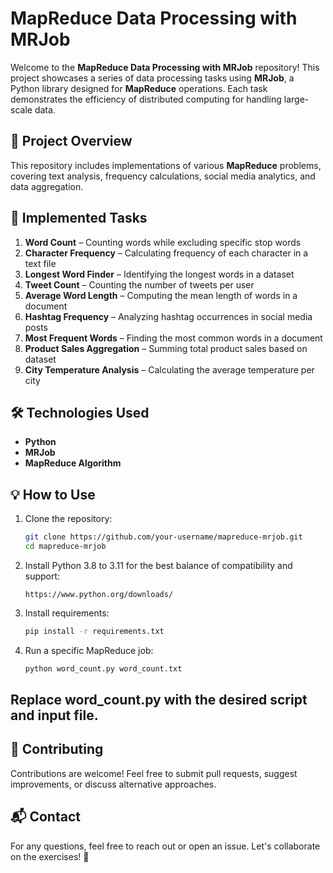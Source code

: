 # MapReduce Data Processing with MRJob

Welcome to the **MapReduce Data Processing with MRJob** repository! This project showcases a series of data processing tasks using **MRJob**, a Python library designed for **MapReduce** operations. Each task demonstrates the efficiency of distributed computing for handling large-scale data.

## 📌 Project Overview
This repository includes implementations of various **MapReduce** problems, covering text analysis, frequency calculations, social media analytics, and data aggregation.

## 🚀 Implemented Tasks
1. **Word Count** – Counting words while excluding specific stop words  
2. **Character Frequency** – Calculating frequency of each character in a text file  
3. **Longest Word Finder** – Identifying the longest words in a dataset  
4. **Tweet Count** – Counting the number of tweets per user  
5. **Average Word Length** – Computing the mean length of words in a document  
6. **Hashtag Frequency** – Analyzing hashtag occurrences in social media posts  
7. **Most Frequent Words** – Finding the most common words in a document  
8. **Product Sales Aggregation** – Summing total product sales based on dataset  
9. **City Temperature Analysis** – Calculating the average temperature per city  

## 🛠️ Technologies Used
- **Python**  
- **MRJob**  
- **MapReduce Algorithm**  

## 💡 How to Use
1. Clone the repository:
   ```sh
   git clone https://github.com/your-username/mapreduce-mrjob.git  
   cd mapreduce-mrjob
2. Install Python 3.8 to 3.11 for the best balance of compatibility and support:
   ```
   https://www.python.org/downloads/
3. Install requirements:
   ```sh
   pip install -r requirements.txt
4. Run a specific MapReduce job:
   ```sh
   python word_count.py word_count.txt
## Replace word_count.py with the desired script and input file.

## 📢 Contributing
Contributions are welcome! Feel free to submit pull requests, suggest improvements, or discuss alternative approaches.

## 📬 Contact
For any questions, feel free to reach out or open an issue. Let's collaborate on the exercises! 🚀
